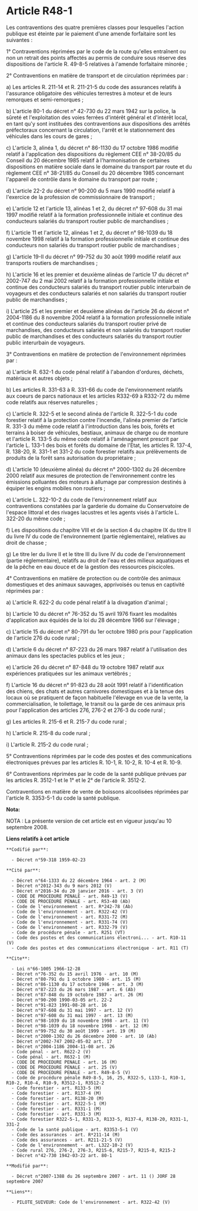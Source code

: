 # Article R48-1

Les contraventions des quatre premières classes pour lesquelles l'action publique est éteinte par le paiement d'une amende
forfaitaire sont les suivantes :

1° Contraventions réprimées par le code de la route qu'elles entraînent ou non un retrait des points affectés au permis de
conduire sous réserve des dispositions de l'article R. 49-8-5 relatives à l'amende forfaitaire minorée ;

2° Contraventions en matière de transport et de circulation réprimées par :

a) Les articles R. 211-14 et R. 211-21-5 du code des assurances relatifs à l'assurance obligatoire des véhicules terrestres à
moteur et de leurs remorques et semi-remorques ;

b) L'article 80-1 du décret n° 42-730 du 22 mars 1942 sur la police, la sûreté et l'exploitation des voies ferrées d'intérêt
général et d'intérêt local, en tant qu'y sont instituées des contraventions aux dispositions des arrêtés préfectoraux
concernant la circulation, l'arrêt et le stationnement des véhicules dans les cours de gares ;

c) L'article 3, alinéa 1, du décret n° 86-1130 du 17 octobre 1986 modifié relatif à l'application des dispositions du
règlement CEE n° 38-20/85 du Conseil du 20 décembre 1985 relatif à l'harmonisation de certaines dispositions en matière
sociale dans le domaine du transport par route et du règlement CEE n° 38-21/85 du Conseil du 20 décembre 1985 concernant
l'appareil de contrôle dans le domaine du transport par route ;

d) L'article 22-2 du décret n° 90-200 du 5 mars 1990 modifié relatif à l'exercice de la profession de commissionnaire de
transport ;

e) L'article 12 et l'article 13, alinéas 1 et 2, du décret n° 97-608 du 31 mai 1997 modifié relatif à la formation
professionnelle initiale et continue des conducteurs salariés du transport routier public de marchandises ;

f) L'article 11 et l'article 12, alinéas 1 et 2, du décret n° 98-1039 du 18 novembre 1998 relatif à la formation
professionnelle initiale et continue des conducteurs non salariés du transport routier public de marchandises ;

g) L'article 19-II du décret n° 99-752 du 30 août 1999 modifié relatif aux transports routiers de marchandises ;

h) L'article 16 et les premier et deuxième alinéas de l'article 17 du décret n° 2002-747 du 2 mai 2002 relatif à la formation
professionnelle initiale et continue des conducteurs salariés du transport routier public interurbain de voyageurs et des
conducteurs salariés et non salariés du transport routier public de marchandises ;

i) L'article 25 et les premier et deuxième alinéas de l'article 26 du décret n° 2004-1186 du 8 novembre 2004 relatif à la
formation professionnelle initiale et continue des conducteurs salariés du transport routier privé de marchandises, des
conducteurs salariés et non salariés du transport routier public de marchandises et des conducteurs salariés du transport
routier public interurbain de voyageurs.

3° Contraventions en matière de protection de l'environnement réprimées par :

a) L'article R. 632-1 du code pénal relatif à l'abandon d'ordures, déchets, matériaux et autres objets ;

b) Les articles R. 331-63 à R. 331-66 du code de l'environnement relatifs aux coeurs de parcs nationaux et les articles
R332-69 à R332-72 du même code relatifs aux réserves naturelles ;

c) L'article R. 322-5 et le second alinéa de l'article R. 322-5-1 du code forestier relatif à la protection contre
l'incendie, l'alinéa premier de l'article R. 331-3 du même code relatif à l'introduction dans les bois, forêts et terrains à
boiser de véhicules, bestiaux, animaux de charge ou de monture et l'article R. 133-5 du même code relatif à l'aménagement
prescrit par l'article L. 133-1 des bois et forêts du domaine de l'Etat, les articles R. 137-4, R. 138-20, R. 331-1 et 331-2
du code forestier relatifs aux prélèvements de produits de la forêt sans autorisation du propriétaire ;

d) L'article 10 (deuxième alinéa) du décret n° 2000-1302 du 26 décembre 2000 relatif aux mesures de protection de
l'environnement contre les émissions polluantes des moteurs à allumage par compression destinés à équiper les engins mobiles
non routiers ;

e) L'article L. 322-10-2 du code de l'environnement relatif aux contraventions constatées par la garderie du domaine du
Conservatoire de l'espace littoral et des rivages lacustres et les agents visés à l'article L. 322-20 du même code ;

f) Les dispositions du chapitre VIII et de la section 4 du chapitre IX du titre II du livre IV du code de l'environnement
(partie réglementaire), relatives au droit de chasse ;

g) Le titre Ier du livre II et le titre III du livre IV du code de l'environnement (partie réglementaire), relatifs au droit
de l'eau et des milieux aquatiques et de la pêche en eau douce et de la gestion des ressources piscicoles.

4° Contraventions en matière de protection ou de contrôle des animaux domestiques et des animaux sauvages, apprivoisés ou
tenus en captivité réprimées par :

a) L'article R. 622-2 du code pénal relatif à la divagation d'animal ;

b) L'article 10 du décret n° 76-352 du 15 avril 1976 fixant les modalités d'application aux équidés de la loi du 28 décembre
1966 sur l'élevage ;

c) L'article 15 du décret n° 80-791 du 1er octobre 1980 pris pour l'application de l'article 276 du code rural ;

d) L'article 6 du décret n° 87-223 du 26 mars 1987 relatif à l'utilisation des animaux dans les spectacles publics et les
jeux ;

e) L'article 26 du décret n° 87-848 du 19 octobre 1987 relatif aux expériences pratiquées sur les animaux vertébrés ;

f) L'article 16 du décret n° 91-823 du 28 août 1991 relatif à l'identification des chiens, des chats et autres carnivores
domestiques et à la tenue des locaux où se pratiquent de façon habituelle l'élevage en vue de la vente, la commercialisation,
le toilettage, le transit ou la garde de ces animaux pris pour l'application des articles 276, 276-2 et 276-3 du code rural ;

g) Les articles R. 215-6 et R. 215-7 du code rural ;

h) L'article R. 215-8 du code rural ;

i) L'article R. 215-2 du code rural ;

5° Contraventions réprimées par le code des postes et des communications électroniques prévues par les articles R. 10-1, R.
10-2, R. 10-4 et R. 10-9.

6° Contraventions réprimées par le code de la santé publique prévues par les articles R. 3512-1 et le 1° et le 2° de
l'article R. 3512-2.

Contraventions en matière de vente de boissons alcoolisées réprimées par l'article R. 3353-5-1 du code la santé publique.

**Nota:**

NOTA : La présente version de cet article est en vigueur jusqu'au 10 septembre 2008.

**Liens relatifs à cet article**

	**Codifié par**:

	  - Décret n°59-318 1959-02-23

	**Cité par**:

	  - Décret n°64-1333 du 22 décembre 1964 - art. 2 (M)
	  - Décret n°2012-343 du 9 mars 2012 (V)
	  - Décret n°2016-34 du 20 janvier 2016 - art. 3 (V)
	  - CODE DE PROCEDURE PENALE - art. R49-13 (V)
	  - CODE DE PROCEDURE PENALE - art. R53-40 (Ab)
	  - Code de l'environnement - art. R*242-78 (Ab)
	  - Code de l'environnement - art. R322-42 (V)
	  - Code de l'environnement - art. R331-72 (M)
	  - Code de l'environnement - art. R331-74 (V)
	  - Code de l'environnement - art. R332-79 (V)
	  - Code de procédure pénale - art. R251 (VT)
	  - Code des postes et des communications électroni... - art. R10-11 (V)
	  - Code des postes et des communications électronique - art. R11 (T)

	**Cite**:

	  - Loi n°66-1005 1966-12-28
	  - Décret n°76-352 du 15 avril 1976 - art. 10 (M)
	  - Décret n°80-791 du 1 octobre 1980 - art. 15 (M)
	  - Décret n°86-1130 du 17 octobre 1986 - art. 3 (M)
	  - Décret n°87-223 du 26 mars 1987 - art. 6 (Ab)
	  - Décret n°87-848 du 19 octobre 1987 - art. 26 (M)
	  - Décret n°90-200 1990-03-05 art. 22-2
	  - Décret n°91-823 1991-08-28 art. 16
	  - Décret n°97-608 du 31 mai 1997 - art. 12 (V)
	  - Décret n°97-608 du 31 mai 1997 - art. 13 (M)
	  - Décret n°98-1039 du 18 novembre 1998 - art. 11 (V)
	  - Décret n°98-1039 du 18 novembre 1998 - art. 12 (M)
	  - Décret n°99-752 du 30 août 1999 - art. 19 (M)
	  - Décret n°2000-1302 du 26 décembre 2000 - art. 10 (Ab)
	  - Décret n°2002-747 2002-05-02 art. 17
	  - Décret n°2004-1186 2004-11-08 art. 26
	  - Code pénal - art. R622-2 (V)
	  - Code pénal - art. R632-1 (M)
	  - CODE DE PROCEDURE PENALE - art. 16 (M)
	  - CODE DE PROCEDURE PENALE - art. 25 (V)
	  - CODE DE PROCEDURE PENALE - art. R49-8-5 (V)
	  - Code de procédure pénale R49-8-5, 16, 25, R322-5, L133-1, R10-1, R10-2, R10-4, R10-9, R3512-1, R3512-2
	  - Code forestier - art. R133-5 (M)
	  - Code forestier - art. R137-4 (M)
	  - Code forestier - art. R138-20 (M)
	  - Code forestier - art. R322-5-1 (M)
	  - Code forestier - art. R331-1 (M)
	  - Code forestier - art. R331-3 (M)
	  - Code forestier R322-5-1, R331-3, R133-5, R137-4, R138-20, R331-1, 331-2
	  - Code de la santé publique - art. R3353-5-1 (V)
	  - Code des assurances - art. R*211-14 (M)
	  - Code des assurances - art. R211-21-5 (V)
	  - Code de l'environnement - art. L322-10-2 (V)
	  - Code rural 276, 276-2, 276-3, R215-6, R215-7, R215-8, R215-2
	  - Décret n°42-730 1942-03-22 art. 80-1

	**Modifié par**:

	  - Décret n°2007-1388 du 26 septembre 2007 - art. 11 () JORF 28 septembre 2007

	**Liens**:

	  - PILOTE_SUIVEUR: Code de l'environnement - art. R322-42 (V)
